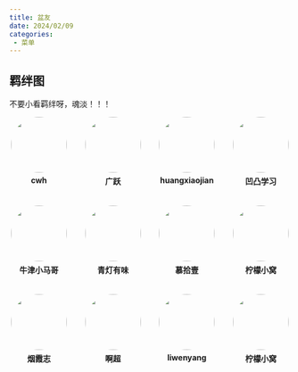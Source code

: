 ```yaml
---
title: 盆友
date: 2024/02/09
categories:
 - 菜单
---
```


## 羁绊图

不要小看羁绊呀，魂淡！！！


<div class="grid-container" style="display: flex; flex-wrap: wrap; justify-content: space-between;">
    <!-- 第一行 -->
    <div class="grid-row" style="display: flex; flex-wrap: wrap; width: 100%; justify-content: space-between;">
         <div class="grid-item" style="width: calc(25% - 20px); margin-bottom: 20px; text-align: center;">
            <div style="width: 100px; height: 100px; border-radius: 50%; overflow: hidden; margin: 0 auto;">
                <img src="https://cwh6-bucket.oss-cn-shanghai.aliyuncs.com/bk/xhs.png" alt=""
                    style="width: 100%; height: 100%; object-fit: cover;">
            </div>
            <a href="http://cwh6.gitee.io/bk/"
                style="display: block; text-align: center; text-decoration: none;">
                <p style="margin-top: 5px; font-weight: bold; white-space: nowrap;">cwh</p>
            </a>
        </div>
         <div class="grid-item" style="width: calc(25% - 20px); margin-bottom: 20px; text-align: center;">
            <div style="width: 100px; height: 100px; border-radius: 50%; overflow: hidden; margin: 0 auto;">
                <img src="https://img1.baidu.com/it/u=3471762555,3606351212&fm=253&fmt=auto&app=138&f=JPEG?w=500&h=500" alt=""
                    style="width: 100%; height: 100%; object-fit: cover;">
            </div>
            <a href="http://gy.a3-507.top/"
                style="display: block; text-align: center; text-decoration: none;">
                <p style="margin-top: 5px; font-weight: bold; white-space: nowrap;">广跃</p>
            </a>
        </div>
         <div class="grid-item" style="width: calc(25% - 20px); margin-bottom: 20px; text-align: center;">
            <div style="width: 100px; height: 100px; border-radius: 50%; overflow: hidden; margin: 0 auto;">
                <img src="https://img2.baidu.com/it/u=3776804534,161480582&fm=253&fmt=auto&app=138&f=JPEG?w=500&h=500" alt=""
                    style="width: 100%; height: 100%; object-fit: cover;">
            </div>
            <a href="http://110501.com/"
                style="display: block; text-align: center; text-decoration: none;">
                <p style="margin-top: 5px; font-weight: bold; white-space: nowrap;">huangxiaojian</p>
            </a>
        </div>
         <div class="grid-item" style="width: calc(25% - 20px); margin-bottom: 20px; text-align: center;">
            <div style="width: 100px; height: 100px; border-radius: 50%; overflow: hidden; margin: 0 auto;">
                <img src="http://aotuxx.cn/logo/logo.png" alt=""
                    style="width: 100%; height: 100%; object-fit: cover;">
            </div>
            <a href="http://aotuxx.cn/"
                style="display: block; text-align: center; text-decoration: none;">
                <p style="margin-top: 5px; font-weight: bold; white-space: nowrap;">凹凸学习</p>
            </a>
        </div>
    </div>
</div>


<div class="grid-container" style="display: flex; flex-wrap: wrap; justify-content: space-between;background-color:skybule">
    <!-- 第一行 -->
    <div class="grid-row" style="display: flex; flex-wrap: wrap; width: 100%; justify-content: space-between;">
         <div class="grid-item" style="width: calc(25% - 20px); margin-bottom: 20px; text-align: center;">
            <div style="width: 100px; height: 100px; border-radius: 50%; overflow: hidden; margin: 0 auto;">
                <img src="https://xmgseo.com/wp-content/webpc-passthru.php?src=https://xmgseo.com/wp-content/uploads/2019/05/%E9%A9%AC%E6%8C%AF%E8%B1%AA%E6%A1%A3%E6%A1%88%E4%BB%8B%E7%BB%8D.jpeg&nocache=1" alt=""
                    style="width: 100%; height: 100%; object-fit: cover;">
            </div>
            <a href="https://xmgseo.com/"
                style="display: block; text-align: center; text-decoration: none;">
                <p style="margin-top: 5px; font-weight: bold; white-space: nowrap;">牛津小马哥</p>
            </a>
        </div>
         <div class="grid-item" style="width: calc(25% - 20px); margin-bottom: 20px; text-align: center;">
            <div style="width: 100px; height: 100px; border-radius: 50%; overflow: hidden; margin: 0 auto;">
                <img src="https://zscnb.gitee.io/logo.png" alt=""
                    style="width: 100%; height: 100%; object-fit: cover;">
            </div>
            <a href="https://zscnb.gitee.io/"
                style="display: block; text-align: center; text-decoration: none;">
                <p style="margin-top: 5px; font-weight: bold; white-space: nowrap;">青灯有味</p>
            </a>
        </div>
         <div class="grid-item" style="width: calc(25% - 20px); margin-bottom: 20px; text-align: center;">
            <div style="width: 100px; height: 100px; border-radius: 50%; overflow: hidden; margin: 0 auto;">
                <img src="http://leoamazing.gitee.io/blog/avatar.jpg" alt=""
                    style="width: 100%; height: 100%; object-fit: cover;">
            </div>
            <a href="http://leoamazing.gitee.io/blog/"
                style="display: block; text-align: center; text-decoration: none;">
                <p style="margin-top: 5px; font-weight: bold; white-space: nowrap;">慕拾壹</p>
            </a>
        </div>
         <div class="grid-item" style="width: calc(25% - 20px); margin-bottom: 20px; text-align: center;">
            <div style="width: 100px; height: 100px; border-radius: 50%; overflow: hidden; margin: 0 auto;">
                <img src="https://lining98.github.io/docs/img/logo.png" alt=""
                    style="width: 100%; height: 100%; object-fit: cover;">
            </div>
            <a href="https://lining98.github.io/docs/"
                style="display: block; text-align: center; text-decoration: none;">
                <p style="margin-top: 5px; font-weight: bold; white-space: nowrap;">柠檬小窝</p>
            </a>
        </div>
    </div>
</div>

<div class="grid-container" style="display: flex; flex-wrap: wrap; justify-content: space-between;background-color:skybule">
    <!-- 第一行 -->
    <div class="grid-row" style="display: flex; flex-wrap: wrap; width: 100%; justify-content: space-between;">
         <div class="grid-item" style="width: calc(25% - 20px); margin-bottom: 20px; text-align: center;">
            <div style="width: 100px; height: 100px; border-radius: 50%; overflow: hidden; margin: 0 auto;">
                <img src="https://simplestark.com/avatar" alt=""
                    style="width: 100%; height: 100%; object-fit: cover;">
            </div>
            <a href="https://simplestark.com/"
                style="display: block; text-align: center; text-decoration: none;">
                <p style="margin-top: 5px; font-weight: bold; white-space: nowrap;">烟霞志</p>
            </a>
        </div>
         <div class="grid-item" style="width: calc(25% - 20px); margin-bottom: 20px; text-align: center;">
            <div style="width: 100px; height: 100px; border-radius: 50%; overflow: hidden; margin: 0 auto;">
                <img src="https://vampireachao.gitee.io/imgs/head.png" alt=""
                    style="width: 100%; height: 100%; object-fit: cover;">
            </div>
            <a href="https://vampireachao.gitee.io/"
                style="display: block; text-align: center; text-decoration: none;">
                <p style="margin-top: 5px; font-weight: bold; white-space: nowrap;">啊超</p>
            </a>
        </div>
         <div class="grid-item" style="width: calc(25% - 20px); margin-bottom: 20px; text-align: center;">
            <div style="width: 100px; height: 100px; border-radius: 50%; overflow: hidden; margin: 0 auto;">
                <img src="https://s1.ax1x.com/2022/12/27/zzMpi8.jpg" alt=""
                    style="width: 100%; height: 100%; object-fit: cover;">
            </div>
            <a href="https://codetruth.cn/"
                style="display: block; text-align: center; text-decoration: none;">
                <p style="margin-top: 5px; font-weight: bold; white-space: nowrap;">liwenyang</p>
            </a>
        </div>
         <div class="grid-item" style="width: calc(25% - 20px); margin-bottom: 20px; text-align: center;">
            <div style="width: 100px; height: 100px; border-radius: 50%; overflow: hidden; margin: 0 auto;">
                <img src="https://lining98.github.io/docs/img/logo.png" alt=""
                    style="width: 100%; height: 100%; object-fit: cover;">
            </div>
            <a href="https://lining98.github.io/docs/"
                style="display: block; text-align: center; text-decoration: none;">
                <p style="margin-top: 5px; font-weight: bold; white-space: nowrap;">柠檬小窝</p>
            </a>
        </div>
    </div>
</div>

